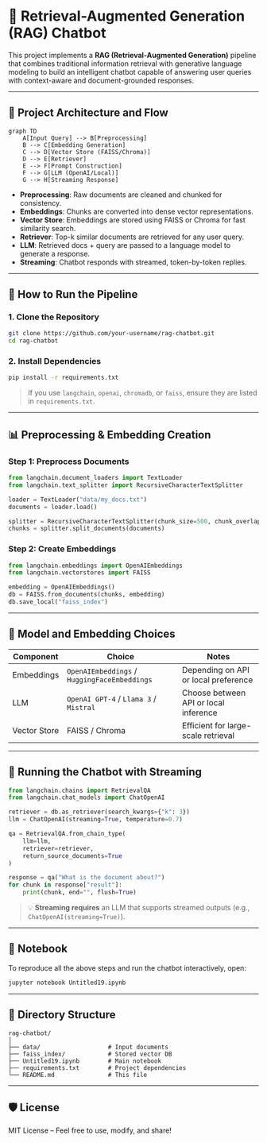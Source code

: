 
# 🧠 Retrieval-Augmented Generation (RAG) Chatbot

This project implements a **RAG (Retrieval-Augmented Generation)** pipeline that combines traditional information retrieval with generative language modeling to build an intelligent chatbot capable of answering user queries with context-aware and document-grounded responses.

---

## 🔧 Project Architecture and Flow

```mermaid
graph TD
    A[Input Query] --> B[Preprocessing]
    B --> C[Embedding Generation]
    C --> D[Vector Store (FAISS/Chroma)]
    D --> E[Retriever]
    E --> F[Prompt Construction]
    F --> G[LLM (OpenAI/Local)]
    G --> H[Streaming Response]
```

- **Preprocessing**: Raw documents are cleaned and chunked for consistency.
- **Embeddings**: Chunks are converted into dense vector representations.
- **Vector Store**: Embeddings are stored using FAISS or Chroma for fast similarity search.
- **Retriever**: Top-k similar documents are retrieved for any user query.
- **LLM**: Retrieved docs + query are passed to a language model to generate a response.
- **Streaming**: Chatbot responds with streamed, token-by-token replies.

---

## 🚀 How to Run the Pipeline

### 1. Clone the Repository

```bash
git clone https://github.com/your-username/rag-chatbot.git
cd rag-chatbot
```

### 2. Install Dependencies

```bash
pip install -r requirements.txt
```

> If you use `langchain`, `openai`, `chromadb`, or `faiss`, ensure they are listed in `requirements.txt`.

---

## 📊 Preprocessing & Embedding Creation

### Step 1: Preprocess Documents

```python
from langchain.document_loaders import TextLoader
from langchain.text_splitter import RecursiveCharacterTextSplitter

loader = TextLoader("data/my_docs.txt")
documents = loader.load()

splitter = RecursiveCharacterTextSplitter(chunk_size=500, chunk_overlap=50)
chunks = splitter.split_documents(documents)
```

### Step 2: Create Embeddings

```python
from langchain.embeddings import OpenAIEmbeddings
from langchain.vectorstores import FAISS

embedding = OpenAIEmbeddings()
db = FAISS.from_documents(chunks, embedding)
db.save_local("faiss_index")
```

---

## 🧠 Model and Embedding Choices

| Component     | Choice                       | Notes |
|---------------|------------------------------|-------|
| Embeddings    | `OpenAIEmbeddings` / `HuggingFaceEmbeddings` | Depending on API or local preference |
| LLM           | `OpenAI GPT-4` / `Llama 3` / `Mistral`       | Choose between API or local inference |
| Vector Store  | FAISS / Chroma               | Efficient for large-scale retrieval |

---

## 💬 Running the Chatbot with Streaming

```python
from langchain.chains import RetrievalQA
from langchain.chat_models import ChatOpenAI

retriever = db.as_retriever(search_kwargs={"k": 3})
llm = ChatOpenAI(streaming=True, temperature=0.7)

qa = RetrievalQA.from_chain_type(
    llm=llm,
    retriever=retriever,
    return_source_documents=True
)

response = qa("What is the document about?")
for chunk in response["result"]:
    print(chunk, end="", flush=True)
```

> 💡 **Streaming requires** an LLM that supports streamed outputs (e.g., `ChatOpenAI(streaming=True)`).

---

## 🧪 Notebook

To reproduce all the above steps and run the chatbot interactively, open:

```bash
jupyter notebook Untitled19.ipynb
```

---

## 📂 Directory Structure

```
rag-chatbot/
│
├── data/                   # Input documents
├── faiss_index/            # Stored vector DB
├── Untitled19.ipynb        # Main notebook
├── requirements.txt        # Project dependencies
└── README.md               # This file
```

---

## 🛡️ License

MIT License – Feel free to use, modify, and share!
